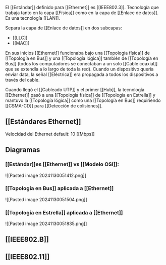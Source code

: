 El [[Estándar]] definido para [[Ethernet]] es [[IEEE802.3]]. Tecnología que trabaja tanto en la capa [[Física]] como en la capa de [[Enlace de datos]]. Es una tecnología [[LAN]].

Separa la capa de [[Enlace de datos]] en dos subcapas:
- [[LLC]]
- [[MAC]]

En sus inicios [[Ethernet]] funcionaba bajo una [[Topología física]] de [[Topología en Bus]] y una [[Topología lógica]] también de [[Topología en Bus]] (todos los computadores se conectaban a un solo [[Cable coaxial]] que se extendía a lo largo de toda la red). Cuando un dispositivo quería enviar data, la señal [[Eléctrica]] era propagada a todos los dispositivos a través del cable.

Cuando llegó el [[Cableado UTP]] y el primer [[Hub]], la tecnología [[Ethernet]] pasó a una [[Topología física]] de [[Topología en Estrella]] y mantuvo la [[Topología lógica]] como una [[Topología en Bus]] requiriendo [[CSMA-CD]] para [[Detección de colisiones]].

## [[Estándares Ethernet]]
Velocidad del Ethernet default: 10 [[Mbps]]

## Diagramas
### [[Estándar]]es [[Ethernet]] vs [[Modelo OSI]]:
![[Pasted image 20241130051412.png]]

### [[Topología en Bus]] aplicada a [[Ethernet]]
![[Pasted image 20241130051504.png]]

### [[Topología en Estrella]] aplicada a [[Ethernet]]
![[Pasted image 20241130051835.png]]

## [[IEEE802.B]]

## [[IEEE802.11]]


